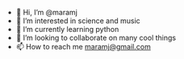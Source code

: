 - 👋 Hi, I’m @maramj
- 👀 I’m interested in science and music
- 🌱 I’m currently learning python
- 💞️ I’m looking to collaborate on many cool things
- 📫 How to reach me maramj@gmail.com

<!---
maramj/maramj is a ✨ special ✨ repository because its `README.md` (this file) appears on your GitHub profile.
You can click the Preview link to take a look at your changes.
--->
